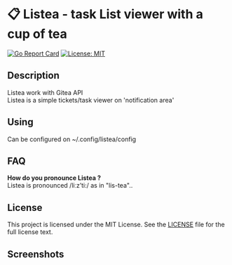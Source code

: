 # 📋 Listea - task List viewer with a cup of tea

[![Go Report Card](https://goreportcard.com/badge/git.iglou.eu/Laboratory/listea)](https://goreportcard.com/report/git.iglou.eu/Laboratory/listea)
[![License: MIT](https://img.shields.io/badge/License-MIT-blue.svg)](https://opensource.org/licenses/MIT)

## Description
Listea work with Gitea API   
Listea is a simple tickets/task viewer on 'notification area'

## Using
Can be configured on ~/.config/listea/config

## FAQ
**How do you pronounce Listea ?**   
Listea is pronounced /liːz’ti:/ as in "lis-tea"..

## License
This project is licensed under the MIT License.
See the [LICENSE](https://git.iglou.eu/Laboratory/listea/src/branch/master/LICENSE) file
for the full license text.

## Screenshots
